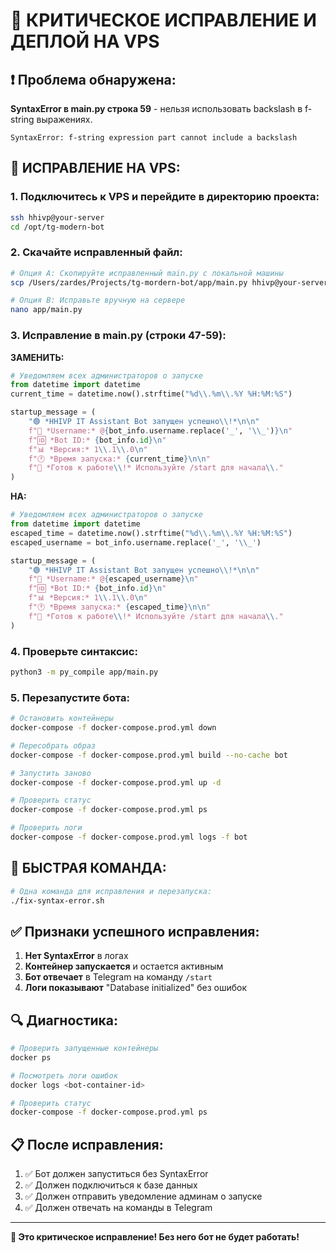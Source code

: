 # 🚨 КРИТИЧЕСКОЕ ИСПРАВЛЕНИЕ И ДЕПЛОЙ НА VPS

## ❗ Проблема обнаружена:
**SyntaxError в main.py строка 59** - нельзя использовать backslash в f-string выражениях.

```
SyntaxError: f-string expression part cannot include a backslash
```

## 🔧 ИСПРАВЛЕНИЕ НА VPS:

### 1. **Подключитесь к VPS и перейдите в директорию проекта:**
```bash
ssh hhivp@your-server
cd /opt/tg-modern-bot
```

### 2. **Скачайте исправленный файл:**
```bash
# Опция A: Скопируйте исправленный main.py с локальной машины
scp /Users/zardes/Projects/tg-mordern-bot/app/main.py hhivp@your-server:/opt/tg-modern-bot/app/main.py

# Опция B: Исправьте вручную на сервере
nano app/main.py
```

### 3. **Исправление в main.py (строки 47-59):**
**ЗАМЕНИТЬ:**
```python
# Уведомляем всех администраторов о запуске
from datetime import datetime
current_time = datetime.now().strftime("%d\\.%m\\.%Y %H:%M:%S")

startup_message = (
    "🟢 *HHIVP IT Assistant Bot запущен успешно\\!*\n\n"
    f"🤖 *Username:* @{bot_info.username.replace('_', '\\_')}\n"
    f"🆔 *Bot ID:* {bot_info.id}\n"
    f"📊 *Версия:* 1\\.1\\.0\n"
    f"🕐 *Время запуска:* {current_time}\n\n"
    f"🚀 *Готов к работе\\!* Используйте /start для начала\\."
)
```

**НА:**
```python
# Уведомляем всех администраторов о запуске
from datetime import datetime
escaped_time = datetime.now().strftime("%d\\.%m\\.%Y %H:%M:%S")
escaped_username = bot_info.username.replace('_', '\\_')

startup_message = (
    "🟢 *HHIVP IT Assistant Bot запущен успешно\\!*\n\n"
    f"🤖 *Username:* @{escaped_username}\n"
    f"🆔 *Bot ID:* {bot_info.id}\n"
    f"📊 *Версия:* 1\\.1\\.0\n"
    f"🕐 *Время запуска:* {escaped_time}\n\n"
    f"🚀 *Готов к работе\\!* Используйте /start для начала\\."
)
```

### 4. **Проверьте синтаксис:**
```bash
python3 -m py_compile app/main.py
```

### 5. **Перезапустите бота:**
```bash
# Остановить контейнеры
docker-compose -f docker-compose.prod.yml down

# Пересобрать образ
docker-compose -f docker-compose.prod.yml build --no-cache bot

# Запустить заново
docker-compose -f docker-compose.prod.yml up -d

# Проверить статус
docker-compose -f docker-compose.prod.yml ps

# Проверить логи
docker-compose -f docker-compose.prod.yml logs -f bot
```

## 🎯 БЫСТРАЯ КОМАНДА:
```bash
# Одна команда для исправления и перезапуска:
./fix-syntax-error.sh
```

## ✅ Признаки успешного исправления:
1. **Нет SyntaxError** в логах
2. **Контейнер запускается** и остается активным
3. **Бот отвечает** в Telegram на команду `/start`
4. **Логи показывают** "Database initialized" без ошибок

## 🔍 Диагностика:
```bash
# Проверить запущенные контейнеры
docker ps

# Посмотреть логи ошибок
docker logs <bot-container-id>

# Проверить статус
docker-compose -f docker-compose.prod.yml ps
```

## 📋 После исправления:
1. ✅ Бот должен запуститься без SyntaxError
2. ✅ Должен подключиться к базе данных
3. ✅ Должен отправить уведомление админам о запуске
4. ✅ Должен отвечать на команды в Telegram

---

**🚨 Это критическое исправление! Без него бот не будет работать!**
